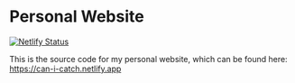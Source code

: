 # Personal Website

[![Netlify Status](https://api.netlify.com/api/v1/badges/ed5f9fee-83d6-4915-af8c-f0f98e6169ee/deploy-status)](https://app.netlify.com/sites/can-i-catch/deploys)

This is the source code for my personal website, which can be found here: https://can-i-catch.netlify.app

